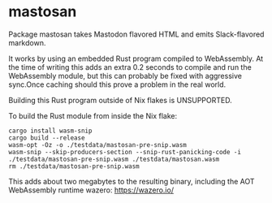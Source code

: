 # mastosan

Package mastosan takes Mastodon flavored HTML and emits Slack-flavored
markdown.

It works by using an embedded Rust program compiled to WebAssembly. At
the time of writing this adds an extra 0.2 seconds to compile and run the
WebAssembly module, but this can probably be fixed with aggressive sync.Once
caching should this prove a problem in the real world.

Building this Rust program outside of Nix flakes is UNSUPPORTED.

To build the Rust module from inside the Nix flake:

    cargo install wasm-snip
    cargo build --release
    wasm-opt -Oz -o ./testdata/mastosan-pre-snip.wasm
    wasm-snip --skip-producers-section --snip-rust-panicking-code -i ./testdata/mastosan-pre-snip.wasm ./testdata/mastosan.wasm
    rm ./testdata/mastosan-pre-snip.wasm

This adds about two megabytes to the resulting binary, including the AOT
WebAssembly runtime wazero: https://wazero.io/



